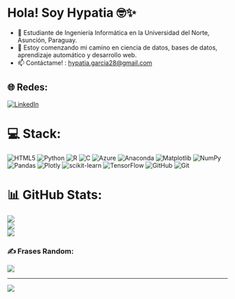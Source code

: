 # Hola! Soy Hypatia 🤓✨
- 🔭 Estudiante de Ingeniería Informática en la Universidad del Norte, Asunción, Paraguay.<br>
- 🌱 Estoy comenzando mi camino en ciencia de datos, bases de datos, aprendizaje automático y desarrollo web.<br>
- 📫 Contáctame! : hypatia.garcia28@gmail.com


## 🌐 Redes:
[![LinkedIn](https://img.shields.io/badge/LinkedIn-%230077B5.svg?logo=linkedin&logoColor=white)](https://linkedin.com/in/www.linkedin.com/in/hypatia-garcía-6225672a9) 

# 💻 Stack:
![HTML5](https://img.shields.io/badge/html5-%23E34F26.svg?style=plastic&logo=html5&logoColor=white) ![Python](https://img.shields.io/badge/python-3670A0?style=plastic&logo=python&logoColor=ffdd54) ![R](https://img.shields.io/badge/r-%23276DC3.svg?style=plastic&logo=r&logoColor=white) ![C](https://img.shields.io/badge/c-%2300599C.svg?style=plastic&logo=c&logoColor=white) ![Azure](https://img.shields.io/badge/azure-%230072C6.svg?style=plastic&logo=microsoftazure&logoColor=white) ![Anaconda](https://img.shields.io/badge/Anaconda-%2344A833.svg?style=plastic&logo=anaconda&logoColor=white) ![Matplotlib](https://img.shields.io/badge/Matplotlib-%23ffffff.svg?style=plastic&logo=Matplotlib&logoColor=black) ![NumPy](https://img.shields.io/badge/numpy-%23013243.svg?style=plastic&logo=numpy&logoColor=white) ![Pandas](https://img.shields.io/badge/pandas-%23150458.svg?style=plastic&logo=pandas&logoColor=white) ![Plotly](https://img.shields.io/badge/Plotly-%233F4F75.svg?style=plastic&logo=plotly&logoColor=white) ![scikit-learn](https://img.shields.io/badge/scikit--learn-%23F7931E.svg?style=plastic&logo=scikit-learn&logoColor=white) ![TensorFlow](https://img.shields.io/badge/TensorFlow-%23FF6F00.svg?style=plastic&logo=TensorFlow&logoColor=white) ![GitHub](https://img.shields.io/badge/github-%23121011.svg?style=plastic&logo=github&logoColor=white) ![Git](https://img.shields.io/badge/git-%23F05033.svg?style=plastic&logo=git&logoColor=white)
# 📊 GitHub Stats:
![](https://github-readme-stats.vercel.app/api?username=hypatiagarcia&theme=shadow_red&hide_border=false&include_all_commits=false&count_private=false)<br/>
![](https://github-readme-streak-stats.herokuapp.com/?user=hypatiagarcia&theme=shadow_red&hide_border=false)<br/>
![](https://github-readme-stats.vercel.app/api/top-langs/?username=hypatiagarcia&theme=shadow_red&hide_border=false&include_all_commits=false&count_private=false&layout=compact)

### ✍️ Frases Random:
![](https://quotes-github-readme.vercel.app/api?type=horizontal&theme=radical)

---
[![](https://visitcount.itsvg.in/api?id=hypatiagarcia&label=Profile%20Views&color=4&icon=5&pretty=true)](https://visitcount.itsvg.in)

<!-- Proudly created with GPRM ( https://gprm.itsvg.in ) -->
